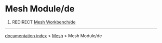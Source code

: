 # Mesh Module/de
1.  REDIRECT [Mesh Workbench/de](Mesh_Workbench/de.md)

---
[documentation index](../README.md) > [Mesh](Mesh_Workbench.md) > Mesh Module/de

